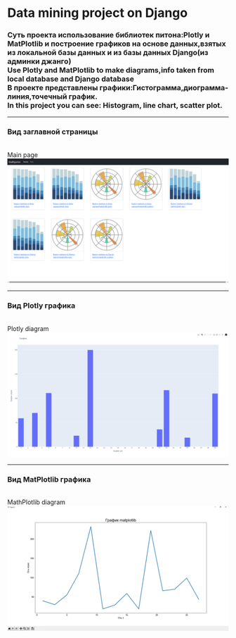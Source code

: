 <h1>Data mining project on Django</h1>
<h3>Cуть проекта использование библиотек питона:Plotly и MatPlotlib и построение графиков
на основе данных,взятых из локальной базы данных и из базы данных Django(из админки джанго)<br/>
Use Plotly and MatPlotlib to make diagrams,info taken from local database and Django database<br/>
В проекте представлены графики:Гистограмма,диограмма-линия,точечный график.<br/>
In this project you can see: Histogram, line chart, scatter plot.</h3><hr/>
<h3>Вид заглавной страницы</h3></br>
Main page
<img src='intro.png'><hr/>
<h3>Вид Plotly графика</h3></br>
Plotly diagram
<img src='intro1.png'><hr/>
<h3>Вид MatPlotlib графика</h3></br>
MathPlotlib diagram
<img src='intro3.png'>


